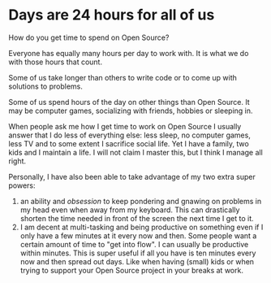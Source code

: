# Days are 24 hours for all of us

How do you get time to spend on Open Source?

Everyone has equally many hours per day to work with. It is what we do with
those hours that count.

Some of us take longer than others to write code or to come up with solutions
to problems.

Some of us spend hours of the day on other things than Open Source. It may be
computer games, socializing with friends, hobbies or sleeping in.

When people ask me how I get time to work on Open Source I usually answer that
I do less of everything else: less sleep, no computer games, less TV and to
some extent I sacrifice social life. Yet I have a family, two kids and I
maintain a life. I will not claim I master this, but I think I manage all
right.

Personally, I have also been able to take advantage of my two extra super
powers:
1. an ability and *obsession* to keep pondering and gnawing on problems in my
   head even when away from my keyboard. This can drastically shorten the time
   needed in front of the screen the next time I get to it.
2. I am decent at multi-tasking and being productive on something even if I
   only have a few minutes at it every now and then. Some people want a
   certain amount of time to "get into flow". I can usually be productive
   within minutes. This is super useful if all you have is ten minutes every
   now and then spread out days. Like when having (small) kids or when trying
   to support your Open Source project in your breaks at work.
